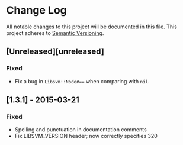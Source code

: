 # Change Log
All notable changes to this project will be documented in this file.
This project adheres to [Semantic Versioning](http://semver.org/).

## [Unreleased][unreleased]
### Fixed
- Fix a bug in `Libsvm::Node#==` when comparing with `nil`.

## [1.3.1] - 2015-03-21
### Fixed
- Spelling and punctuation in documentation comments
- Fix LIBSVM_VERSION header; now correctly specifies 320
